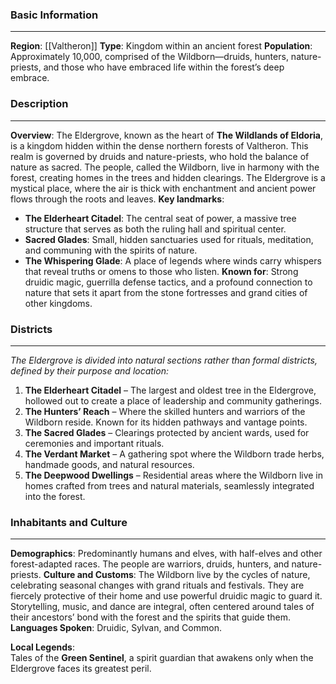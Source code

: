 ### Basic Information
---
**Region**: [[Valtheron]]
**Type**: Kingdom within an ancient forest
**Population**: Approximately 10,000, comprised of the Wildborn—druids, hunters, nature-priests, and those who have embraced life within the forest’s deep embrace.

### Description
---
**Overview**:
The Eldergrove, known as the heart of **The Wildlands of Eldoria**, is a kingdom hidden within the dense northern forests of Valtheron. This realm is governed by druids and nature-priests, who hold the balance of nature as sacred. The people, called the Wildborn, live in harmony with the forest, creating homes in the trees and hidden clearings. The Eldergrove is a mystical place, where the air is thick with enchantment and ancient power flows through the roots and leaves.
**Key landmarks**:
- **The Elderheart Citadel**: The central seat of power, a massive tree structure that serves as both the ruling hall and spiritual center.
- **Sacred Glades**: Small, hidden sanctuaries used for rituals, meditation, and communing with the spirits of nature.
- **The Whispering Glade**: A place of legends where winds carry whispers that reveal truths or omens to those who listen.
**Known for**: Strong druidic magic, guerrilla defense tactics, and a profound connection to nature that sets it apart from the stone fortresses and grand cities of other kingdoms.

### Districts
---
_The Eldergrove is divided into natural sections rather than formal districts, defined by their purpose and location:_

1. **The Elderheart Citadel** – The largest and oldest tree in the Eldergrove, hollowed out to create a place of leadership and community gatherings.
2. **The Hunters’ Reach** – Where the skilled hunters and warriors of the Wildborn reside. Known for its hidden pathways and vantage points.
3. **The Sacred Glades** – Clearings protected by ancient wards, used for ceremonies and important rituals.
4. **The Verdant Market** – A gathering spot where the Wildborn trade herbs, handmade goods, and natural resources.
5. **The Deepwood Dwellings** – Residential areas where the Wildborn live in homes crafted from trees and natural materials, seamlessly integrated into the forest.
### Inhabitants and Culture
---
**Demographics**:  Predominantly humans and elves, with half-elves and other forest-adapted races. The people are warriors, druids, hunters, and nature-priests.
**Culture and Customs**:  The Wildborn live by the cycles of nature, celebrating seasonal changes with grand rituals and festivals. They are fiercely protective of their home and use powerful druidic magic to guard it. Storytelling, music, and dance are integral, often centered around tales of their ancestors’ bond with the forest and the spirits that guide them.
**Languages Spoken**: Druidic, Sylvan, and Common.

**Local Legends**:  
Tales of the **Green Sentinel**, a spirit guardian that awakens only when the Eldergrove faces its greatest peril.